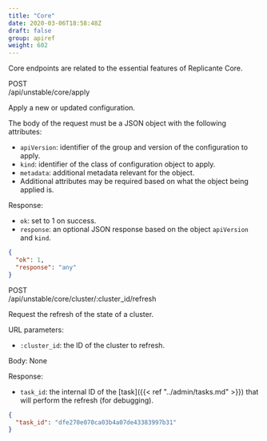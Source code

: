 ```yaml
---
title: "Core"
date: 2020-03-06T18:58:48Z
draft: false
group: apiref
weight: 602
---
```


Core endpoints are related to the essential features of Replicante Core.


<div class="rest">
  <div class="method post">POST</div>
  <div class="url post">/api/unstable/core/apply</div>
  <div class="desc post rtl"></div>
</div>

Apply a new or updated configuration.

The body of the request must be a JSON object with the following attributes:

  * `apiVersion`: identifier of the group and version of the configuration to apply.
  * `kind`: identifier of the class of configuration object to apply.
  * `metadata`: additional metadata relevant for the object.
  * Additional attributes may be required based on what the object being applied is.

Response:

  * `ok`: set to 1 on success.
  * `response`: an optional JSON response based on the object `apiVersion` and `kind`.

```json
{
  "ok": 1,
  "response": "any"
}
```


<div class="rest">
  <div class="method post">POST</div>
  <div class="url post">/api/unstable/core/cluster/:cluster_id/refresh</div>
  <div class="desc post rtl"></div>
</div>

Request the refresh of the state of a cluster.

URL parameters:

  * `:cluster_id`: the ID of the cluster to refresh.

Body: None

Response:

  * `task_id`: the internal ID of the [task]({{< ref "../admin/tasks.md" >}})
    that will perform the refresh (for debugging).

```json
{
  "task_id": "dfe270e070ca03b4a07de43383997b31"
}
```
